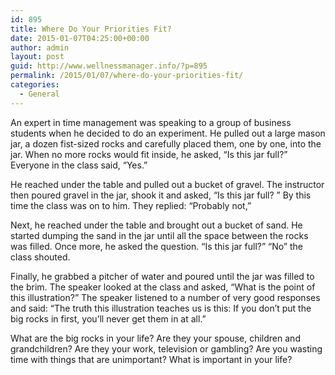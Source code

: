 ```yaml
---
id: 895
title: Where Do Your Priorities Fit?
date: 2015-01-07T04:25:00+00:00
author: admin
layout: post
guid: http://www.wellnessmanager.info/?p=895
permalink: /2015/01/07/where-do-your-priorities-fit/
categories:
  - General
---
```

An expert in time management was speaking to a group of business students when he decided to do an experiment. He pulled out a large mason jar, a dozen fist-sized rocks and carefully placed them, one by one, into the jar. When no more rocks would fit inside, he asked, &#8220;Is this jar full?&#8221; Everyone in the class said, &#8220;Yes.&#8221;

He reached under the table and pulled out a bucket of gravel. The instructor then poured gravel in the jar, shook it and asked, &#8220;Is this jar full? &#8221; By this time the class was on to him. They replied: &#8220;Probably not,&#8221;

Next, he reached under the table and brought out a bucket of sand. He started dumping the sand in the jar until all the space between the rocks was filled. Once more, he asked the question. &#8220;Is this jar full?&#8221; &#8220;No&#8221; the class shouted.

Finally, he grabbed a pitcher of water and poured until the jar was filled to the brim. The speaker looked at the class and asked, &#8220;What is the point of this illustration?&#8221; The speaker listened to a number of very good responses and said: &#8220;The truth this illustration teaches us is this: If you don&#8217;t put the big rocks in first, you&#8217;ll never get them in at all.&#8221;

What are the big rocks in your life? Are they your spouse, children and grandchildren? Are they your work, television or gambling? Are you wasting time with things that are unimportant? What is important in your life?